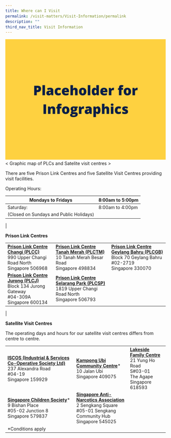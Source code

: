 ```yaml
---
title: Where can I Visit
permalink: /visit-matters/Visit-Information/permalink
description: ""
third_nav_title: Visit Information
---
```

![](/images/Placeholder%20for%20Info.jpg)
< Graphic map of PLCs and Satelite visit centres >

There are five Prison Link Centres and five Satellite Visit Centres providing visit facilities.

Operating Hours:

| Mondays to Fridays| 	8:00am to 5:00pm |
| -------- | -------- | 
| Saturday:    | 8:00am to 4:00pm   | 
| (Closed on Sundays and Public Holidays)|  |
|

**Prison Link Centres**

||||
| -------- | -------- | -------- |
|**[Prison Link Centre Changi (PLCC)](http://www.onemap.gov.sg/main/v2/?lat=1.35866557661503&lng=103.970054202183)**<br>990 Upper Changi Road North<br>Singapore 506968|**[Prison Link Centre Tanah Merah (PLCTM)](http://www.onemap.gov.sg/main/v2/?lat=1.35967751759632&lng=103.97332407933)**<br>10 Tanah Merah Besar Road<br>Singapore 498834|**[Prison Link Centre Geylang Bahru (PLCGB)](http://www.onemap.gov.sg/main/v2/?lat=1.32188556952378&lng=103.870318564881)**<br>Block 70 Geylang Bahru<br>#02-2719<br>Singapore 330070|
|**[Prison Link Centre Jurong (PLCJ)](http://www.onemap.gov.sg/main/v2/?lat=1.33399413849743&lng=103.738819152518)**<br>Block 134 Jurong Gateway<br>#04-309A<br>Singapore 600134|**[Prison Link Centre Selarang Park (PLCSP)](http://www.onemap.gov.sg/main/v2/?lat=1.36937610158501&lng=103.977673721075)**<br>1819 Upper Changi Road North<br>Singapore 506793||
|

**Satellite Visit Centres**

The operating days and hours for our satellite visit centres differs from centre to centre.

||||
| -------- | -------- | -------- |
|**[ISCOS (Industrial & Services Co-Operative Society Ltd)](http://www.onemap.gov.sg/main/v2/?lat=1.29116199685322&lng=103.813829859248)**<br>237 Alexandra Road<br>#04-19 <br>Singapore 159929| **[Kampong Ubi Community Centre](http://www.onemap.gov.sg/main/v2/?lat=1.31784644102688&lng=103.900750123561)***<br>10 Jalan Ubi<br>Singapore 409075|**[Lakeside Family Centre](http://www.onemap.gov.sg/main/v2/?lat=1.32695561107155&lng=103.724653192266)**<br>21 Yung Ho Road<br>S#03-01<br>The Agape<br>Singapore 618593|
|**[Singapore Children Society](http://www.onemap.gov.sg/main/v2/?lat=1.3504812534505&lng=103.848760473211)***<br>9 Bishan Place<br>#05-02 Junction 8<br>Singapore 579837|**[Singapore Anti-Narcotics Association](http://www.onemap.gov.sg/main/v2/?lat=1.39272027516124&lng=103.894082276154)**<br>2 Sengkang Square<br>#05-01 Sengkang Community Hub<br>Singapore 545025||
|*Conditions apply|||